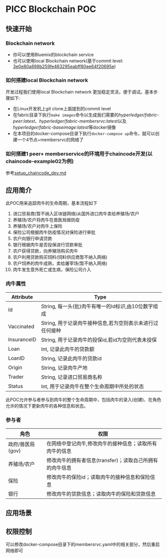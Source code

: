 # PICC Blockchain POC

## 快速开始
### Blockchain network
- 你可以使用Bluemix的blockchain service
- 也可以使用local Blockchain network(基于commit level: [3e0e80a898b259fe463295eabff80ee64f20695e](https://github.com/hyperledger-archives/fabric/commit/3e0e80a898b259fe463295eabff80ee64f20695e))

### 如何搭建local Blockchain network
开发过程我们使用local Blockchain network 更加稳定灵活，便于调试。基本步骤如下:
- 在Linux开发机上git clone上面提到的commit level
- 在fabric目录下执行`make images`命令以生成我们需要的*hyperledger/fabric-peer:latest*、*hyperledger/fabric-membersrvc:latest*以及*hyperledger/fabric-baseimage:latest*等docker镜像
- 在本项目的docker-compose目录下执行`docker-compose up`命令，就可以创建一个4节点+membersrvc的网络了

### 如何搭建1 peer+ memberservice的环境用于chaincode开发(以chaincode-example02为例)
参考[setup_chaincode_dev.md](docs/setup_chaincode_dev.md)

## 应用简介
此POC用来追踪肉牛的生命周期，基本流程如下
  
1. 进口贸易商(暂不纳入区块链网络)从国外进口肉牛卖给养殖场/农户
2. 养殖场/农户将肉牛在兽医局做防疫
3. 养殖场/农户对肉牛上保险
4. 保险公司根据肉牛防疫情况对保险进行审批
5. 农户向银行申请贷款
6. 银行根据肉牛是否投保进行贷款审批
7. 农户获得贷款，向养殖场购买肉牛
8. 农户利用贷款购买饲料(饲料供应商暂不纳入网络)
  1. 农户饲养的肉牛成熟，卖给屠宰场(暂不纳入网络)
  2. 肉牛发生意外死亡或生病，保险公司介入

### 肉牛属性
| Attribute       | Type                                                                                                  |
| --------------- | ----------------------------------------------------------------------------------------------------- |
| Id              | String, 每一头(批)肉牛有唯一的Id标识,由10位数字组成                                                        |
| Vaccinated      | String, 用于记录肉牛接种信息,若为空则表示未进行过任何接种                                                    |
| InsuranceID     | String, 用于记录肉牛的投保id,若id为空则代表未投保                                                          |
| Loan            | Int, 记录此肉牛的贷款额                                                                                 |
| LoanID          | String, 记录此肉牛的贷款id                                                                                |
| Origin          | String, 记录肉牛产地                                                                                   |
| Trader          | String, 记录进口贸易商名称                                                                              |
| Status          | Int, 用于记录肉牛在整个生命周期中所处的状态                                                                |

此POC允许参与者参与到肉牛的整个生命周期中，包括肉牛的录入(创建)、在角色允许的情况下更新肉牛的各种信息和状态。

### 参与者
| 角色           | 权限                                                                  |
| -------------- | ---------------------------------------------------------------------|
| 政府/兽医局(gov) | 在网络中登记肉牛,修改肉牛的接种信息；读取所有肉牛的信息                     |
| 养殖场/农户      | 修改肉牛的拥有者信息(transfer)；读取自己所拥有的肉牛信息                   |
| 保险            | 修改肉牛的保险id；读取肉牛的接种信息和保险信息                             |
| 银行            | 修改肉牛的贷款信息；读取肉牛的保险和贷款信息                               |

## 应用场景

## 权限控制
可以修改docker-compose目录下的membersrvc.yaml中的相关部分，然后重启网络即可
